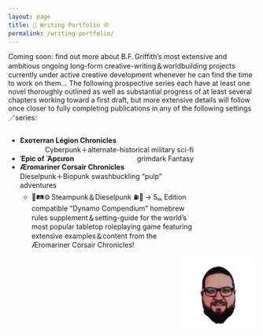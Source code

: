 ```yaml
---
layout: page
title: 📝 Writing Portfolio ㊞
permalink: /writing-portfolio/
---
```


<style type="text/css">
.content {
  width: auto; max-width: 100%;
}
</style>

<p>Coming soon: find out more about B.F. Griffith’s most extensive and ambitious ongoing long-form creative-writing＆worldbuilding projects currently under active creative development whenever he can find the time to work on them… The following prospective series each have at least one novel thoroughly outlined as well as substantial progress of at least several chapters working toward a first draft, but more extensive details will follow once closer to fully completing publications in any of the following settings／series:</p>
<ul style="float:left;width:70%;">
  <li>
    <strong>Ɛxoτerran Légion Chronicles</strong>
    <span style="float:right;">Cyberpunk＋alternate-historical military sci-fi</span>
  </li>
  <li style="clear:both;">
    <strong>Έpic of Ἄpειron</strong>
    <span style="float:right;">grimdark Fantasy</span>
  </li>
  <li style="clear:both;">
    <strong>Æromariner Corsair Chronicles</strong>
    <span style="float:right;">Dieselpunk＋Biopunk swashbuckling “pulp” adventures</span>
    <ul style="clear:both;"><li>🚂🛤⚙️ Steampunk＆Dieselpunk ⛽🚛 → 5ₜₕ Edition compatible “Dynamo Compendium” homebrew rules supplement＆setting-guide for the world’s most popular tabletop roleplaying game featuring extensive examples＆content from the Æromariner Corsair Chronicles!</li></ul>
  </li>
</ul>
<img style="float:right;" src="/IMAGES/BFGriffith_cartoon.png" alt="BFGriffth cartoon portrait" height="150px" width="auto" />
<br style="clear:both;">